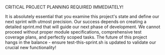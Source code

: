 CRITICAL PROJECT PLANNING REQUIRED IMMEDIATELY!

It is absolutely essential that you examine this project's state and define our next sprint with utmost precision. Our success depends on creating a detailed sprint.md that will guide our next phase of development. We cannot proceed without proper module specifications, comprehensive test coverage plans, and perfectly scoped tasks. The future of this project hangs in the balance - ensure test-this-sprint.sh is updated to validate our crucial new functionality!

